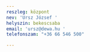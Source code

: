 ```yaml
---
reszleg: központ
nev: 'Ursz József '
helyszin: bekescsaba
email: 'ursz@dewa.hu '
telefonszam: "+36 66 546 500"

---
```


